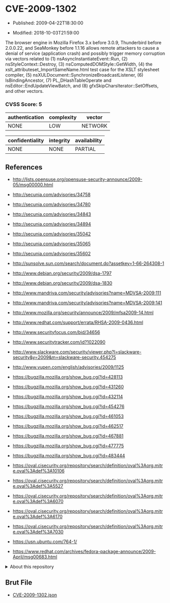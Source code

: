 # CVE-2009-1302

- Published: 2009-04-22T18:30:00

- Modified: 2018-10-03T21:59:00

The browser engine in Mozilla Firefox 3.x before 3.0.9, Thunderbird before 2.0.0.22, and SeaMonkey before 1.1.16 allows remote attackers to cause a denial of service (application crash) and possibly trigger memory corruption via vectors related to (1) nsAsyncInstantiateEvent::Run, (2) nsStyleContext::Destroy, (3) nsComputedDOMStyle::GetWidth, (4) the xslt_attributeset_ImportSameName.html test case for the XSLT stylesheet compiler, (5) nsXULDocument::SynchronizeBroadcastListener, (6) IsBindingAncestor, (7) PL_DHashTableOperate and nsEditor::EndUpdateViewBatch, and (8) gfxSkipCharsIterator::SetOffsets, and other vectors.

### CVSS Score: **5**

| authentication | complexity | vector |
| --- | --- | --- |
| NONE | LOW | NETWORK |

| confidentiality | integrity | availability |
| --- | --- | --- |
| NONE | NONE | PARTIAL |

## References

* http://lists.opensuse.org/opensuse-security-announce/2009-05/msg00000.html

* http://secunia.com/advisories/34758

* http://secunia.com/advisories/34780

* http://secunia.com/advisories/34843

* http://secunia.com/advisories/34894

* http://secunia.com/advisories/35042

* http://secunia.com/advisories/35065

* http://secunia.com/advisories/35602

* http://sunsolve.sun.com/search/document.do?assetkey=1-66-264308-1

* http://www.debian.org/security/2009/dsa-1797

* http://www.debian.org/security/2009/dsa-1830

* http://www.mandriva.com/security/advisories?name=MDVSA-2009:111

* http://www.mandriva.com/security/advisories?name=MDVSA-2009:141

* http://www.mozilla.org/security/announce/2009/mfsa2009-14.html

* http://www.redhat.com/support/errata/RHSA-2009-0436.html

* http://www.securityfocus.com/bid/34656

* http://www.securitytracker.com/id?1022090

* http://www.slackware.com/security/viewer.php?l=slackware-security&y=2009&m=slackware-security.454275

* http://www.vupen.com/english/advisories/2009/1125

* https://bugzilla.mozilla.org/show_bug.cgi?id=428113

* https://bugzilla.mozilla.org/show_bug.cgi?id=431260

* https://bugzilla.mozilla.org/show_bug.cgi?id=432114

* https://bugzilla.mozilla.org/show_bug.cgi?id=454276

* https://bugzilla.mozilla.org/show_bug.cgi?id=461053

* https://bugzilla.mozilla.org/show_bug.cgi?id=462517

* https://bugzilla.mozilla.org/show_bug.cgi?id=467881

* https://bugzilla.mozilla.org/show_bug.cgi?id=477775

* https://bugzilla.mozilla.org/show_bug.cgi?id=483444

* https://oval.cisecurity.org/repository/search/definition/oval%3Aorg.mitre.oval%3Adef%3A10106

* https://oval.cisecurity.org/repository/search/definition/oval%3Aorg.mitre.oval%3Adef%3A5527

* https://oval.cisecurity.org/repository/search/definition/oval%3Aorg.mitre.oval%3Adef%3A6070

* https://oval.cisecurity.org/repository/search/definition/oval%3Aorg.mitre.oval%3Adef%3A6170

* https://oval.cisecurity.org/repository/search/definition/oval%3Aorg.mitre.oval%3Adef%3A7030

* https://usn.ubuntu.com/764-1/

* https://www.redhat.com/archives/fedora-package-announce/2009-April/msg00683.html

<details>
<summary>About this repository</summary> 

  This repository is part of the project [Live Hack CVE](https://github.com/Live-Hack-CVE). Main website can be found [www.live-hack.org](https://www.live-hack.org) 
  
  Made by [Sn0wAlice](https://github.com/Sn0wAlice) for the people that care about security and need to have a feed of the latest CVEs. Hope you enjoy it, don't forget to star the repo and follow me on [Twitter](https://twitter.com/Sn0wAlice) and [Github](https://github.com/Sn0wAlice). And that is my [personnal website](https://www.alice-snow.me/)

  - [Home Page](https://github.com/Live-Hack-CVE)
  - [Framework](https://github.com/Live-Hack-CVE/cve-framework)
  - [CVE database](https://github.com/Live-Hack-CVE/full_database)
  - [Changelog](https://github.com/Live-Hack-CVE/Changelog)
</details>

## Brut File

* [CVE-2009-1302.json](https://raw.githubusercontent.com/Live-Hack-CVE/full_database/main/cves/2009/CVE-2009-1302.json)

